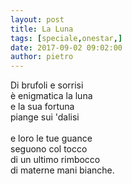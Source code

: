 ```yaml
---
layout: post
title: La Luna
tags: [speciale,onestar,]
date: 2017-09-02 09:02:00
author: pietro
---
```

Di brufoli e sorrisi<br/>è enigmatica la luna<br/>e la sua fortuna<br/>piange sui 'dalisi<br/><br/>e loro le tue guance<br/>seguono col tocco<br/>di un ultimo rimbocco<br/>di materne mani bianche.
